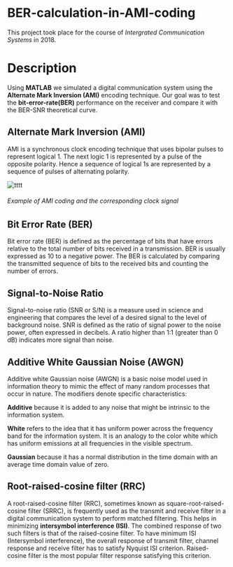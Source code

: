 # BER-calculation-in-AMI-coding

This project took place for the course of *Intergrated Communication Systems* in 2018. 

# Description

Using **MATLAB** we simulated a digital communication system using the **Alternate Mark Inversion (AMI)** encoding technique. Our goal was to test the **bit-error-rate(BER)** performance on the receiver and compare it with the ΒΕR-SNR theoretical curve.

## Alternate Mark Inversion (AMI)

AMI is a synchronous clock encoding technique that uses bipolar pulses to represent logical 1. The next logic 1 is represented by a pulse of the opposite polarity. Hence a sequence of logical 1s are represented by a sequence of pulses of alternating polarity. 


![tttt](https://user-images.githubusercontent.com/59124127/106363476-74db2b80-6331-11eb-8034-719324213b2a.png)
###### *Example of AMI coding and the corresponding clock signal*

## Bit Error Rate (BER)

Bit error rate (BER) is defined as the percentage of bits that have errors relative to the total number of bits received in a transmission. BER is usually expressed as 10 to a negative power. The BER is calculated by comparing the transmitted sequence of bits to the received bits and counting the number of errors. 

## Signal-to-Noise Ratio 

Signal-to-noise ratio (SNR or S/N) is a measure used in science and engineering that compares the level of a desired signal to the level of background noise. SNR is defined as the ratio of signal power to the noise power, often expressed in decibels. A ratio higher than 1:1 (greater than 0 dB) indicates more signal than noise.

## Additive White Gaussian Noise (AWGN)

Additive white Gaussian noise (AWGN) is a basic noise model used in information theory to mimic the effect of many random processes that occur in nature. The modifiers denote specific characteristics:

**Additive** because it is added to any noise that might be intrinsic to the information system.

**White** refers to the idea that it has uniform power across the frequency band for the information system. It is an analogy to the color white which has uniform emissions at all frequencies in the visible spectrum.

**Gaussian** because it has a normal distribution in the time domain with an average time domain value of zero.

## Root-raised-cosine filter (RRC)

A root-raised-cosine filter (RRC), sometimes known as square-root-raised-cosine filter (SRRC), is frequently used as the transmit and receive filter in a digital communication system to perform matched filtering. This helps in minimizing **intersymbol interference (ISI)**. The combined response of two such filters is that of the raised-cosine filter.
To have minimum ISI (Intersymbol interference), the overall response of transmit filter, channel response and receive filter has to satisfy Nyquist ISI criterion. Raised-cosine filter is the most popular filter response satisfying this criterion.

